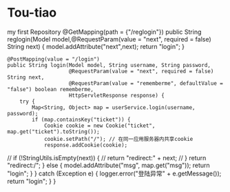 # Tou-tiao
my first Repository
    @GetMapping(path = {"/reglogin"})
    public String reglogin(Model model,@RequestParam(value = "next", required = false) String next) {
        model.addAttribute("next",next);
        return "login";
    }

    @PostMapping(value = "/login")
    public String login(Model model, String username, String password,
                        @RequestParam(value = "next", required = false) String next,
                        @RequestParam(value = "rememberme", defaultValue = "false") boolean rememberme,
                        HttpServletResponse response) {
        try {
            Map<String, Object> map = userService.login(username, password);
            if (map.containsKey("ticket")) {
                Cookie cookie = new Cookie("ticket", map.get("ticket").toString());
                cookie.setPath("/"); // 在同一应用服务器内共享cookie
                response.addCookie(cookie);
//                if (!StringUtils.isEmpty(next)) {
//                    return "redirect:" + next;
//                }
                return "redirect:/";
            } else {
                model.addAttribute("msg", map.get("msg"));
                return "login";
            }
        } catch (Exception e) {
            logger.error("登陆异常" + e.getMessage());
            return "login";
        }
    }
